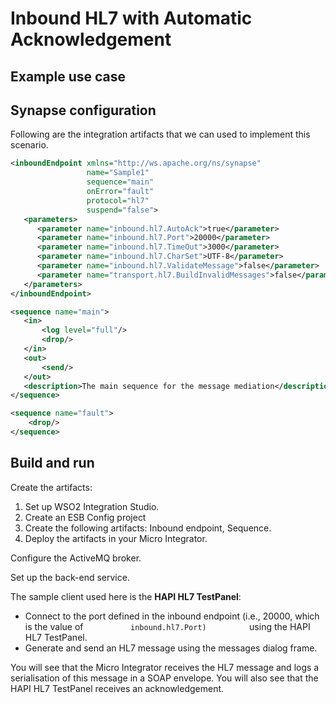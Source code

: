 # Inbound HL7 with Automatic Acknowledgement

## Example use case


## Synapse configuration

Following are the integration artifacts that we can used to implement this scenario.

```xml tab='Inbound Endpoint'
<inboundEndpoint xmlns="http://ws.apache.org/ns/synapse"
                 name="Sample1"
                 sequence="main"
                 onError="fault"
                 protocol="hl7"
                 suspend="false">
   <parameters>
      <parameter name="inbound.hl7.AutoAck">true</parameter>
      <parameter name="inbound.hl7.Port">20000</parameter>
      <parameter name="inbound.hl7.TimeOut">3000</parameter>
      <parameter name="inbound.hl7.CharSet">UTF-8</parameter>
      <parameter name="inbound.hl7.ValidateMessage">false</parameter>
      <parameter name="transport.hl7.BuildInvalidMessages">false</parameter>
   </parameters>
</inboundEndpoint>
```

```xml tab='Main Sequence'
<sequence name="main">
   <in>
       <log level="full"/>
       <drop/>
   </in>
   <out>
       <send/>
   </out>
   <description>The main sequence for the message mediation</description>
</sequence>
```

```xml tab='Fault Sequence'
<sequence name="fault">
    <drop/>
</sequence>
```

## Build and run

Create the artifacts:

1. Set up WSO2 Integration Studio.
2. Create an ESB Config project
3. Create the following artifacts: Inbound endpoint, Sequence.
4. Deploy the artifacts in your Micro Integrator.

Configure the ActiveMQ broker.

Set up the back-end service.

The sample client used here is the **HAPI HL7 TestPanel**:

-   Connect to the port defined in the inbound endpoint (i.e., 20000,
    which is the value of `           inbound.hl7.Port)          ` using
    the HAPI HL7 TestPanel.
-   Generate and send an HL7 message using the messages dialog frame.

You will see that the Micro Integrator receives the HL7 message and logs a
serialisation of this message in a SOAP envelope. You will also see that
the HAPI HL7 TestPanel receives an acknowledgement.
